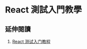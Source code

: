 # React 測試入門教學

## 延伸閱讀
1. [React 测试入门教程](http://www.ruanyifeng.com/blog/2016/02/react-testing-tutorial.html)